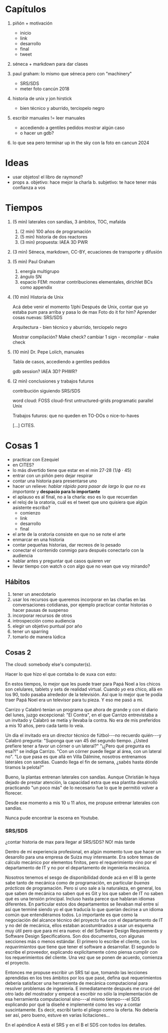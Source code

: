 # Capítulos

 1. piñón + motivación
     - inicio
     - link
     - desarrollo
     - final
     - tweet
    
 2. séneca + markdown para dar clases
 3. paul graham: lo mismo que séneca pero con "machinery"
    - SRS/SDS
    - meter foto cancún 2018
 4. historia de unix y jon hirstick
    - bien técnico y aburrido, terciopelo negro
 5. escribir manuales != leer manuales
    - accediendo a gentiles pedidos mostrar algún caso
    - o hacer un gdb?
 6. lo que sea pero terminar up in the sky con la foto en cancun 2024

 
# Ideas
 
 * usar objetos! el libro de raymond?
 * props
   a. objetivo: hace mejor la charla
   b. subjetivo: te hace tener más confianza a vos
   
   
   
# Tiempos
 
 1. (5 min) laterales con sandías, 3 ámbitos, TOC, mafalda
    1. (2 min) 100 años de programación
    2. (5 min) historia de dos reactores
    3. (3 min) propuesta: IAEA 3D PWR
    
 2. (3 min) Séneca, markdown, CC-BY, ecuaciones de transporte y difusión
 
 3. (5 min) Paul Graham
    1. energía multigrupo
    2. ángulo SN
    3. espacio FEM: mostrar contribuciones elementales, dirichlet BCs como appendix
    
 4. (10 min) Historia de Unix
    
    Acá debe venir el momento 1/phi
    Después de Unix, contar que yo estaba pum para arriba y pasa lo de max
    Foto do it for him?
    Aprender cosas nuevas: SRS/SDS
    
    Arquitectura - bien técnico y aburrido, terciopelo negro
    
    Mostrar compilación?
    Make check?
    cambiar 1 sign - recompilar - make check
    
 5. (10 min) Dr. Pepe Lolich, manuales
 
    Tabla de casos, accediendo a gentiles pedidos
    
    gdb session?
    IAEA 3D?
    PHWR?
    
 6. (2 min) conclusiones y trabajos futuros
 
    contribución siguiendo SRS/SDS
    
    word cloud: FOSS cloud-first untructured-grids programatic parallel Unix
    
    Trabajos futuros: que no queden en TO-DOs o nice-to-haves
    
    [...] CITES.
    
    
    
# Cosas 1


 * practicar con Ezequiel
 * en CITES?
 * lo más divertido tiene que estar en el min 27-28 ($1/\phi \cdot 45$)
 * entrar con un piñón pero dejar respirar
 * contar una historia para presentarse uno
 * hacer un relieve: _hablar rápido para pasar de largo lo que no es importante_ y **despacio para lo importante**
 * el aplauso es al final, no a la charla: eso es lo que recuerdan
 * el reloj de la oratoria, cuál es el tweet que uno quisiera que algún asistente escriba?
   - comienzo
   - link
   - desarrollo
   - final
 * el arte de la oratoria consiste en que no se note el arte
 * enmarcar en una historia
 * contar pequeñas historias, dar recreos de lo pesado
 * conectar el contenido conmigo para después conectarlo con la audiencia
 * hablar antes y preguntar qué casos quieren ver
 * llevar tiempo con watch o con algo que no vean que voy mirando?

 
## Hábitos

 1. tener un anecdotario
 2. usar los recursos que queremos incorporar en las charlas en las conversaciones cotidianas, por ejemplo practicar contar historias o hacer pausas de suspenso
 3. incorporar recursos de otros
 4. introspección como audiencia
 5. elegir un objetivo puntual por año
 6. tener un sparring
 7. tomarlo de manera lúdica


## Cosas 2



The cloud: somebody else's computer(s).



Hacer lo que hizo el que contaba lo de xuxa con esto:
 
En estos tiempos, lo mejor que les puede traer para Papá Noel a los chicos son celulares, tablets y sets de realidad virtual.
Cuando _yo_ era chico, allá en los 90, todo pasaba alrededor de la televisión.
Así que lo mejor que te podía traer Papá Noel era un televisor para tu pieza. Y eso me pasó a mi.

Carrizo y Calabró tenían un programa que ahora de grande y con el diario del lunes, juzgo excepcional:
"El Contra", en el que Carrizo entrevistaba a un invitado y Calabró se metía y llevaba la contra.
No era de mis preferidos a mis 10 años, pero cada tanto lo veía.

Un día el invitado era un director técnico de fútbol---no recuerdo quién---y Calabró pregunta: "Suponga que van 45 del segundo tiempo. ¿Usted prefiere tener a favor un córner o un lateral?"
"¡¿Pero qué pregunta es esa?!" se indiga Carrizo. "Con un córner puede llegar al área, con un lateral no".
"Lo que pasa es que allá en Villa Dálmine, nosotros entrenamos laterales con sandías. Cuando llega el fin de semana, ¿sabés hasta dónde tiramos la pelota?"

Bueno, la plantas entrenan laterales con sandías.
Aunque Christián le haya dejado de prestar atención, la capacidad extra que esa plantita desarrolló practicando "un poco más" de lo necesario fue lo que le permitió volver a florecer.



Desde ese momento a mis 10 u 11 años, me propuse entrenar laterales con sandías.

Nunca pude encontrar la escena en Youtube.

 
 
### SRS/SDS


¿contar historia de max para llegar al SRS/SDS?
NO! más tarde

Dentro de mi experiencia profesional, en algún momento tuve que hacer un desarollo para una empresa de Suiza muy interesante.
Era sobre temas de cálculo mecánico por elementos finitos, pero el requerimiento vino por el departamento de IT y no por el departamento de ingeniería mecánica.

Nosotros tenemos el sesgo de disponibilidad donde acá en el IB la gente sabe tanto de mecánica como de programación, en particular _buenas prácticas_ de programación. Pero si uno sale a la naturaleza, en general, los que saben de mecánica no saben qué es Git y los que saben de IT no saben qué es una tensión principal. Incluso hasta parece que hablaran idiomas diferentes.
En particular estos dos departamentos se llevaban mal entre sí así que terminé siendo yo el que traducía lo que querían decirse a un idioma común que entendiéramos todos.
Lo importante es que como la negociación del alcance técnico del proyecto fue con el departamento de IT y no del de mecánica, ellos estaban acostumbrados a usar un esquema muy útil pero que para mí era nuevo: el del Software Design Requirements y Software Design Specifications.
Son dos documentos, con algunas secciones más o menos estándar.
El primero lo escribe el cliente, con los _requerimientos_ que tiene que tener el software a desarrollar.
El segundo lo escribe el proveedor, explicando explícitamente cómo piensa cumplir con los requerimientos del cliente.
Una vez que se ponen de acuerdo, comienza el proyecto.


Entonces me propuse escribir un SRS tal que, tomando las lecciones aprendidas en los tres ámbitos por los que pasé, defina qué requerimientos debería satisfacer una herramienta de mecánica computacional para resolver problemas de ingeniería.
E inmediatamente después me crucé del otro lado del mostrador y empecé a escribir no sólo la implementación de esa herramienta computacional sino---al mismo tiempo---el SDS explicando por qué la diseñé e implementé como les voy a contar suscintamente.
Es decir, escribí tanto el pliego como la oferta. No debería ser así, pero bueno, estuve en varias licitaciones...

En el apéndice A está el SRS y en el B el SDS con todos los detalles.

